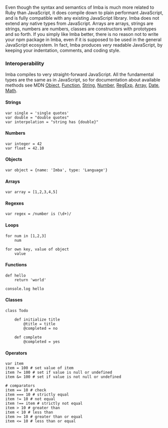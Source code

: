 Even though the syntax and semantics of Imba is much more related to Ruby than JavaScript, it does compile down to plain performant JavaScript, and is fully compatible with any existing JavaScript library. Imba does not extend any native types from JavaScript. Arrays are arrays, strings are strings, numbers are numbers, classes are constructors with prototypes and so forth. If you simply like Imba better, there is no reason not to write your npm package in Imba, even if it is supposed to be used in the general JavaScript ecosystem. In fact, Imba produces *very* readable JavaScript, by keeping your indentation, comments, and coding style.

### Interoperability

Imba compiles to very straight-forward JavaScript. All the fundamental types are the same as in JavaScript, so for documentation about available methods see MDN [Object](https://developer.mozilla.org/en-US/docs/Web/JavaScript/Reference/Global_Objects/Object), [Function](https://developer.mozilla.org/en-US/docs/Web/JavaScript/Reference/Global_Objects/Function), [String](https://developer.mozilla.org/en-US/docs/Web/JavaScript/Reference/Global_Objects/String), [Number](https://developer.mozilla.org/en-US/docs/Web/JavaScript/Reference/Global_Objects/Number), [RegExp](https://developer.mozilla.org/en-US/docs/Web/JavaScript/Reference/Global_Objects/RegExp), [Array](https://developer.mozilla.org/en-US/docs/Web/JavaScript/Reference/Global_Objects/Array), [Date](https://developer.mozilla.org/en-US/docs/Web/JavaScript/Reference/Global_Objects/Date), [Math](https://developer.mozilla.org/en-US/docs/Web/JavaScript/Reference/Global_Objects/Math).

#### Strings

```imba
var single = 'single quotes'
var double = "double quotes"
var interpolation = "string has {double}"
```

#### Numbers

```imba
var integer = 42
var float = 42.10
```

#### Objects

```imba
var object = {name: 'Imba', type: 'Language'}
```


#### Arrays

```imba
var array = [1,2,3,4,5]
```

#### Regexes

```imba
var regex = /number is (\d+)/
```

#### Loops
```imba
for num in [1,2,3]
    num

for own key, value of object
    value
```

#### Functions

```imba
def hello
    return 'world'

console.log hello
```

#### Classes

```imba
class Todo

    def initialize title
        @title = title
        @completed = no

    def complete
        @completed = yes
```

#### Operators

```imba
var item
item = 100 # set value of item
item ?= 100 # set if value is null or undefined
item &= 100 # set if value is not null or undefined

# comparators
item == 10 # check
item === 10 # strictly equal
item != 10 # not equal
item !== item # strictly not equal
item > 10 # greater than
item < 10 # less than
item >= 10 # greater than or equal
item <= 10 # less than or equal
```

